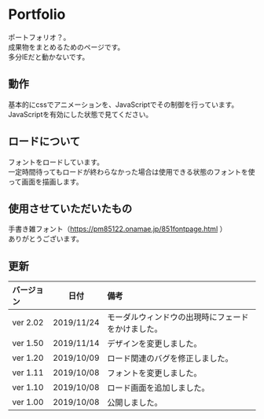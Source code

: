 # Portfolio
ポートフォリオ？。  
成果物をまとめるためのページです。  
多分IEだと動かないです。  

## 動作
基本的にcssでアニメーションを、JavaScriptでその制御を行っています。  
JavaScriptを有効にした状態で見てください。

## ロードについて
フォントをロードしています。  
一定時間待ってもロードが終わらなかった場合は使用できる状態のフォントを使って画面を描画します。  

## 使用させていただいたもの
手書き雑フォント（https://pm85122.onamae.jp/851fontpage.html ）   
ありがとうございます。

## 更新
|バージョン|日付|備考|  
|:---|:---:|:---|  
|ver 2.02|2019/11/24|モーダルウィンドウの出現時にフェードをかけました。|  
|ver 1.50|2019/11/14|デザインを変更しました。|  
|ver 1.20|2019/10/09|ロード関連のバグを修正しました。|  
|ver 1.11|2019/10/08|フォントを変更しました。|  
|ver 1.10|2019/10/08|ロード画面を追加しました。|  
|ver 1.00|2019/10/08|公開しました。|  
